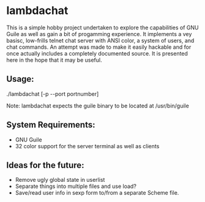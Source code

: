 # lambdachat

This is a simple hobby project undertaken to explore the capabilities of GNU Guile as well as gain a bit of progamming experience. It implements a vey basisc, low-frills telnet chat server with ANSI color, a system of users, and chat commands. An attempt was made to make it easily hackable and for once actually includes a completely documented source. It is presented here in the hope that it may be useful.

## Usage:
./lambdachat [-p --port portnumber]

Note: lambdachat expects the guile binary to be located at /usr/bin/guile

## System Requirements:
- GNU Guile
- 32 color support for the server terminal as well as clients

## Ideas for the future:
- Remove ugly global state in userlist
- Separate things into multiple files and use load?
- Save/read user info in sexp form to/from a separate Scheme file.
